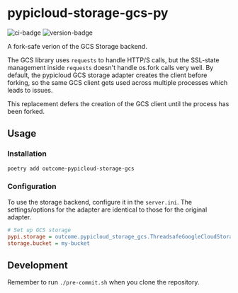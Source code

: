 # pypicloud-storage-gcs-py
![ci-badge](https://github.com/outcome-co/pypicloud-storage-gcs-py/workflows/Release/badge.svg) ![version-badge](https://img.shields.io/badge/version-0.2.1-brightgreen)

A fork-safe verion of the GCS Storage backend.

The GCS library uses `requests` to handle HTTP/S calls, but the SSL-state management inside `requests` doesn't handle os.fork calls very well. By default, the pypicloud GCS storage adapter creates the client before forking, so the same GCS client gets used across multiple processes which leads to issues.

This replacement defers the creation of the GCS client until the process has been forked.

## Usage

### Installation

```sh
poetry add outcome-pypicloud-storage-gcs
```

### Configuration

To use the storage backend, configure it in the `server.ini`. The settings/options for the adapter are identical to those for the original adapter.

```ini
# Set up GCS storage
pypi.storage = outcome.pypicloud_storage_gcs.ThreadsafeGoogleCloudStorage
storage.bucket = my-bucket
```

## Development

Remember to run `./pre-commit.sh` when you clone the repository.
